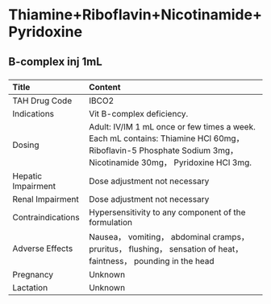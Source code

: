# Thiamine+Riboflavin+Nicotinamide+Pyridoxine

## B-complex inj 1mL

##### 

| Title              | Content                                                                                                                                                       |
|:-------------------|:--------------------------------------------------------------------------------------------------------------------------------------------------------------|
| TAH Drug Code      | IBCO2                                                                                                                                                         |
| Indications        | Vit B-complex deficiency.                                                                                                                                     |
| Dosing             | Adult: IV/IM 1 mL once or few times a week. Each mL contains: Thiamine HCl 60mg， Riboflavin-5 Phosphate Sodium 3mg， Nicotinamide 30mg， Pyridoxine HCl 3mg. |
| Hepatic Impairment | Dose adjustment not necessary                                                                                                                                 |
| Renal Impairment   | Dose adjustment not necessary                                                                                                                                 |
| Contraindications  | Hypersensitivity to any component of the formulation                                                                                                          |
| Adverse Effects    | Nausea， vomiting， abdominal cramps， pruritus， flushing， sensation of heat， faintness， pounding in the head                                             |
| Pregnancy          | Unknown                                                                                                                                                       |
| Lactation          | Unknown                                                                                                                                                       |

